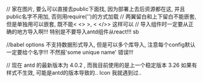 // 家在图片, 要么可以直接去public下面找, 因为部署上去后资源都在这, 并且public名字不用加, 否则用require('')的方式加载
// 两翼留白和上下留白不能嵌套, 但是单独用可以嵌套, 既不能< <> >, < </>> 这样可以
// 导入组件时一定要从正确的地方导入啊!!! 特别是不要导入antd组件从react!!! sb


//babel options 不支持数据形式导入, 但是可以多个库导入, 注意每个config默认一定要给个名字!!! 不然报'some unique name' 错误!!!

// 现在 antd 的最新版本为 4.0.2 , 而我目前使用的是上一个稳定版本 3.26 如果有样式不生效, 可能是antd的版本导致的.. Icon 我就遇到过..